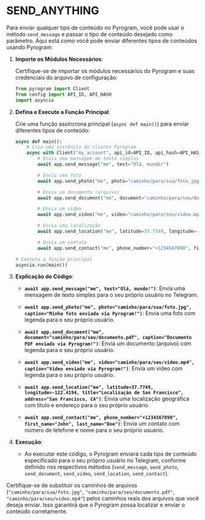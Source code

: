 # SEND_ANYTHING 
Para enviar qualquer tipo de conteúdo no Pyrogram, você pode usar o método `send_message` e passar o tipo de conteúdo desejado como parâmetro. Aqui está como você pode enviar diferentes tipos de conteúdos usando Pyrogram:

1. **Importe os Módulos Necessários**:

   Certifique-se de importar os módulos necessários do Pyrogram e suas credenciais do arquivo de configuração:

   ```python
   from pyrogram import Client
   from config import API_ID, API_HASH
   import asyncio
   ```

2. **Defina e Execute a Função Principal**:

   Crie uma função assíncrona principal (`async def main()`) para enviar diferentes tipos de conteúdo:

   ```python
   async def main():
       # Cria uma instância do cliente Pyrogram
       async with Client("my_account", api_id=API_ID, api_hash=API_HASH) as app:
           # Envia uma mensagem de texto simples
           await app.send_message("me", text="Olá, mundo!")

           # Envia uma foto
           await app.send_photo("me", photo="caminho/para/sua/foto.jpg", caption="Minha foto enviada via Pyrogram!")

           # Envia um documento (arquivo)
           await app.send_document("me", document="caminho/para/seu/documento.pdf", caption="Documento PDF enviado via Pyrogram!")

           # Envia um vídeo
           await app.send_video("me", video="caminho/para/seu/video.mp4", caption="Vídeo enviado via Pyrogram!")

           # Envia uma localização
           await app.send_location("me", latitude=37.7749, longitude=-122.4194, title="Localização de San Francisco", address="San Francisco, CA")

           # Envia um contato
           await app.send_contact("me", phone_number="+1234567890", first_name="John", last_name="Doe")

   # Executa a função principal
   asyncio.run(main())
   ```

3. **Explicação do Código**:

   - **`await app.send_message("me", text="Olá, mundo!")`**: Envia uma mensagem de texto simples para o seu próprio usuário no Telegram.

   - **`await app.send_photo("me", photo="caminho/para/sua/foto.jpg", caption="Minha foto enviada via Pyrogram!")`**: Envia uma foto com legenda para o seu próprio usuário.

   - **`await app.send_document("me", document="caminho/para/seu/documento.pdf", caption="Documento PDF enviado via Pyrogram!")`**: Envia um documento (arquivo) com legenda para o seu próprio usuário.

   - **`await app.send_video("me", video="caminho/para/seu/video.mp4", caption="Vídeo enviado via Pyrogram!")`**: Envia um vídeo com legenda para o seu próprio usuário.

   - **`await app.send_location("me", latitude=37.7749, longitude=-122.4194, title="Localização de San Francisco", address="San Francisco, CA")`**: Envia uma localização geográfica com título e endereço para o seu próprio usuário.

   - **`await app.send_contact("me", phone_number="+1234567890", first_name="John", last_name="Doe")`**: Envia um contato com número de telefone e nome para o seu próprio usuário.

4. **Execução**:

   - Ao executar este código, o Pyrogram enviará cada tipo de conteúdo especificado para o seu próprio usuário no Telegram, conforme definido nos respectivos métodos (`send_message`, `send_photo`, `send_document`, `send_video`, `send_location`, `send_contact`).

Certifique-se de substituir os caminhos de arquivos (`"caminho/para/sua/foto.jpg"`, `"caminho/para/seu/documento.pdf"`, `"caminho/para/seu/video.mp4"`) pelos caminhos reais dos arquivos que você deseja enviar. Isso garantirá que o Pyrogram possa localizar e enviar o conteúdo corretamente.